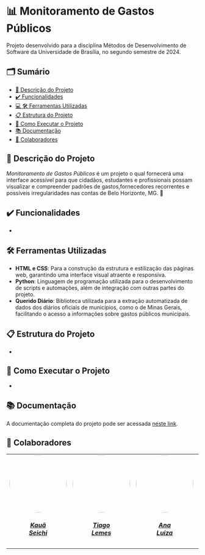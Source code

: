 # 📊 Monitoramento de Gastos Públicos
Projeto desenvolvido para a disciplina Métodos de Desenvolvimento de Software da Universidade de Brasília, no segundo semestre de 2024.
## 🗂️ Sumário
- [📜 Descrição do Projeto](#-descrição-do-projeto)
- [✔️ Funcionalidades](#-funcionalidades)
- [💻 🛠️ Ferramentas Utilizadas](#️-ferramentas-utilizadas)
- [📋 Estrutura do Projeto](#-estrutura-do-projeto)
- [🚀 Como Executar o Projeto](#-como-executar-o-projeto)
- [📚 Documentação](#-documentação)
- [👥 Colaboradores](#-colaboradores)

## 📜 Descrição do Projeto
*Monitoramento de Gastos Públicos* é um projeto o qual fornecerá uma interface acessível para que cidadãos, estudantes e profissionais possam visualizar e compreender padrões de gastos,fornecedores recorrentes e possíveis irregularidades nas contas de Belo Horizonte, MG. 🌟


## ✔️ Funcionalidades
-

## 🛠️ Ferramentas Utilizadas

- **HTML e CSS**: Para a construção da estrutura e estilização das páginas web, garantindo uma interface visual atraente e responsiva.
- **Python**: Linguagem de programação utilizada para o desenvolvimento de scripts e automações, além de integração com outras partes do projeto.
- **Querido Diário**: Biblioteca utilizada para a extração automatizada de dados dos diários oficiais de municípios, como o de Minas Gerais, facilitando o acesso a informações sobre gastos públicos municipais.
## 📋 Estrutura do Projeto

-

## 🚀 Como Executar o Projeto

- 

## 📚 Documentação
A documentação completa do projeto pode ser acessada [neste link](https://unb-mds.github.io/2024-2-Squad06/).

## 👥 Colaboradores

<center>
<table style="margin-left: auto; margin-right: auto;">
    <tr>
        <td align="center">
            <a href="https://github.com/Neoprot">
                <img style="border-radius: 50%;" src="https://github.com/Neoprot.png" width="150px;"/>
                <h5 class="text-center">Kauã<br>Seichi</h5>
            </a>
        </td>
        <td align="center">
            <a href="https://github.com/TiagoTeixeira-2005">
                <img style="border-radius: 50%;" src="https://github.com/TiagoTeixeira-2005.png" width="150px;"/>
                <h5 class="text-center">Tiago<br>Lemes</h5>
            </a>
        </td>
        <td align="center">
            <a href="https://github.com/Ana-Luiza-SC">
                <img style="border-radius: 50%;" src="https://github.com/Ana-Luiza-SC.png" width="150px;"/>
                <h5 class="text-center">Ana<br>Luiza</h5>
            </a>
        </td>
        <td align="center">
            <a href="https://github.com/ArthurGuilher62">
                <img style="border-radius: 50%;" src="https://github.com/ArthurGuilher62.png" width="150px;"/>
                <h5 class="text-center">Arthur<br>Guilherme</h5>
            </a>
        </td>
        <td align="center">
            <a href="https://github.com/NayraNery127">
                <img style="border-radius: 50%;" src="https://github.com/NayraNery127.png" width="150px;"/>
                <h5 class="text-center">Nayra</h5>
            </a>
        </td>
         <td align="center">
            <a href="https://github.com/alvesingrid">
                <img style="border-radius: 50%;" src="https://github.com/alvesingrid.png" width="150px;"/>
                <h5 class="text-center">Ingrid<br>Alves</h5>
            </a>
        </td>
</table>
</center>
